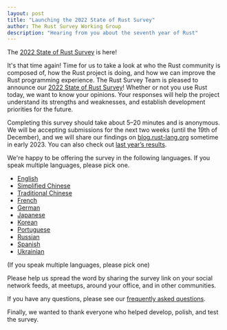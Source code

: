 ```yaml
---
layout: post
title: "Launching the 2022 State of Rust Survey"
author: The Rust Survey Working Group
description: "Hearing from you about the seventh year of Rust"
---
```


The [2022 State of Rust Survey][survey] is here!

It's that time again! Time for us to take a look at who the Rust community is composed of, how the Rust project is doing, and how we can improve the Rust programming experience. The Rust Survey Team is pleased to announce our [2022 State of Rust Survey][survey]! Whether or not you use Rust today, we want to know your opinions. Your responses will help the project understand its strengths and weaknesses, and establish development priorities for the future.

Completing this survey should take about 5–20 minutes and is anonymous. We will be accepting submissions for the next two weeks (until the 19th of December), and we will share our findings on [blog.rust-lang.org] sometime in early 2023. You can also check out [last year’s results][2021 survey].

We're happy to be offering the survey in the following languages. If you speak multiple languages, please pick one.

- [English]
- [Simplified Chinese]
- [Traditional Chinese]
- [French]
- [German]
- [Japanese]
- [Korean]
- [Portuguese]
- [Russian]
- [Spanish]
- [Ukrainian]

(If you speak multiple languages, please pick one)

Please help us spread the word by sharing the survey link on your social network feeds, at meetups, around your office, and in other communities.

If you have any questions, please see our [frequently asked questions].

Finally, we wanted to thank everyone who helped develop, polish, and test the survey.

[blog.rust-lang.org]: https://blog.rust-lang.org
[frequently asked questions]: https://github.com/rust-lang/surveys/blob/main/documents/Community-Survey-FAQ.md
[2021 survey]: https://blog.rust-lang.org/2022/02/15/Rust-Survey-2021.html

[survey]: https://surveyhero.com/c/sfhmgxgd
[English]: https://surveyhero.com/c/sfhmgxgd?lang=en
[Portuguese]: https://surveyhero.com/c/sfhmgxgd?lang=pt
[Simplified Chinese]: https://surveyhero.com/c/sfhmgxgd?lang=zh-cn
[French]: https://surveyhero.com/c/sfhmgxgd?lang=fr
[Korean]: https://surveyhero.com/c/sfhmgxgd?lang=ko
[Spanish]: https://surveyhero.com/c/sfhmgxgd?lang=es
[Russian]: https://surveyhero.com/c/sfhmgxgd?lang=ru
[Traditional Chinese]: https://surveyhero.com/c/sfhmgxgd?lang=zh-tw
[German]: https://surveyhero.com/c/sfhmgxgd?lang=de
[Japanese]: https://surveyhero.com/c/sfhmgxgd?lang=ja
[Ukrainian]: https://surveyhero.com/c/sfhmgxgd?lang=uk

